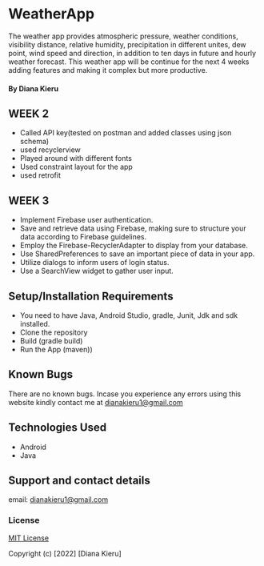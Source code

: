 # WeatherApp
The weather app provides atmospheric pressure, weather conditions, visibility distance, relative humidity, precipitation in different unites, dew point, wind speed and direction, in addition to ten days in future and hourly weather forecast. This weather app will be continue for the next 4 weeks adding features and making it complex but more productive. 
#### By Diana Kieru

## WEEK 2
* Called API key(tested on postman and added classes using json schema)
* used recyclerview
* Played around with different fonts 
* Used constraint layout for the app
* used retrofit
## WEEK 3
* Implement Firebase user authentication.
* Save and retrieve data using Firebase, making sure to structure your data according to Firebase guidelines.
* Employ the Firebase-RecyclerAdapter to display from your database.
* Use SharedPreferences to save an important piece of data in your app.
* Utilize dialogs to inform users of login status.
* Use a SearchView widget to gather user input.
## Setup/Installation Requirements
* You need to have Java, Android Studio, gradle, Junit, Jdk and sdk installed.
* Clone the repository
* Build (gradle build)
* Run the App (maven))

## Known Bugs
There are no known bugs. Incase you experience any errors using this website kindly contact me at dianakieru1@gmail.com
## Technologies Used
* Android
* Java

## Support and contact details
email: dianakieru1@gmail.com


### License
[MIT License](./LICENSE)

Copyright (c) [2022] [Diana Kieru]